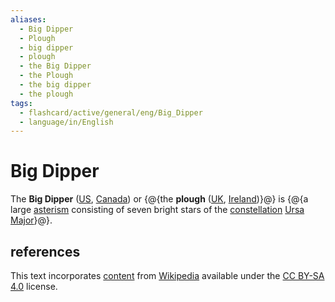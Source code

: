 ```yaml
---
aliases:
  - Big Dipper
  - Plough
  - big dipper
  - plough
  - the Big Dipper
  - the Plough
  - the big dipper
  - the plough
tags:
  - flashcard/active/general/eng/Big_Dipper
  - language/in/English
---
```


# Big Dipper

The __Big Dipper__ ([US](American%20English.md), [Canada](Canadian%20English.md)) or {@{the __plough__ ([UK](British%20English.md), [Ireland](Hiberno-English.md))}@} is {@{a large [asterism](asterism%20(astronomy).md) consisting of seven bright stars of the [constellation](constellation.md) [Ursa Major](Ursa%20Major.md)}@}. <!--SR:!2027-02-20,726,330!2025-05-06,200,270-->

## references

This text incorporates [content](https://en.wikipedia.org/wiki/Big_Dipper) from [Wikipedia](Wikipedia.md) available under the [CC BY-SA 4.0](https://creativecommons.org/licenses/by-sa/4.0/) license.
